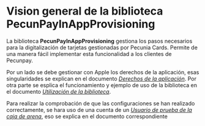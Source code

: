 # Vision general de la biblioteca PecunPayInAppProvisioning

La biblioteca **PecunPayInAppProvisioning** gestiona los pasos necesarios para la digitalización de tarjetas gestionadas por Pecunia Cards. Permite de una manera fácil implementar esta funcionalidad a los clientes de Pecunpay.

Por un lado se debe gestionar con Apple los derechos de la aplicación, esas singularidades se explican en el documento *[Derechos de la aplicación](./markdown/Derechos_de_la_aplicacion.md)*. Por otra parte se esplica el funcionamiento y ejemplo de uso de la biblioteca en el documento *[Utilización de la biblioteca](./markdown/Utilización_de_la_biblioteca.md)*.

Para realizar la comprobación de que las configuraciones se han realizado correctamente, se hara uso de una cuenta de un *[Usuario de prueba de la caja de arena](./markdown/Usuario_de_prueba_de_la_caja_de_arena.md)*, eso se explica en el documento correspondiente

